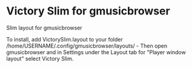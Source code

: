 # Victory Slim for gmusicbrowser
Slim layout for gmusicbrowser

To install, add VictorySlim.layout to your folder /home/USERNAME/.config/gmusicbrowser/layouts/ - Then open gmusicbrowser and in Settings under the Layout tab for "Player window layout" select Victory Slim.
